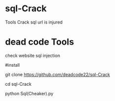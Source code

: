 # sql-Crack

Tools Crack sql url is injured

# dead code Tools

check website sql injection 

#install

git clone https://github.com/deadcode22/sql-Crack

cd sql-Crack

python Sql(Cheaker).py
